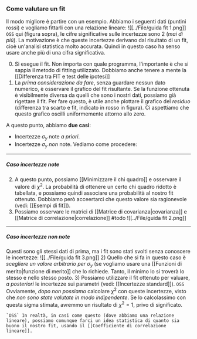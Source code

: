 ### Come valutare un fit
Il modo migliore è partire con un esempio. Abbiamo i seguenti dati (puntini rossi) e vogliamo fittarli con una relazione lineare:
![[../File/guida fit 1.png]]
`OSS` qui (figura sopra), le cifre significative sulle incertezze sono 2 (_mai di più_). La motivazione è che queste incertezze derivano dal risultato di un fit, cioè un'analisi statistica molto accurata. Quindi in questo caso ha senso usare anche più di una cifra significativa.

0) Si esegue il fit. Non importa con quale programma, l'importante è che si sappia il metodo di fitting utilizzato. Dobbiamo anche tenere a mente la [[Differenza tra FIT e test delle ipotesi]]
1) La _prima considerazione da fare_, senza guardare nessun dato numerico, è osservare il grafico del fit risultante. Se la funzione ottenuta è visibilmente diversa da quelli che sono i nostri dati, possiamo già rigettare il fit. Per fare questo, è utile anche plottare il grafico del _residuo_ (differenza tra scarto e fit, indicato in rosso in figura). Ci aspettiamo che questo grafico oscilli uniformemente attorno allo zero.

A questo punto, abbiamo __due casi__:
- Incertezze $\sigma_y$ note _a priori_.
- Incertezze $\sigma_y$ _non_ note.
Vediamo come procedere:

---
##### Caso incertezze note
2) A questo punto, possiamo [[Minimizzare il chi quadro]] e osservare il valore di $\tilde{\chi}^2$. La probabilità di ottenere un certo chi quadro ridotto è tabellata, e possiamo quindi associare una probabilità al nostro fit ottenuto. Dobbiamo però acceertarci che questo valore sia ragionevole (vedi: [[Esempi di fit]]).
3) Possiamo osservare le matrici di [[Matrice di covarianza|covarianza]] e [[Matrice di correlazione|correlazione]] #todo ![[../File/guida fit 2.png]]

---
##### Caso incertezze non note
Questi sono gli stessi dati di prima, ma i fit sono stati svolti senza conoscere le incertezze:
![[../File/guida fit 3.png]]
2) Quello che si fa in questo caso è _scegliere un valore arbitrario per $\sigma_y$_ (se vogliamo usare una [[Funzioni di merito|funzione di merito]] che lo richiede. Tanto, il minimo lo si troverà lo stesso e nello stesso posto.
3) Possiamo utilizzare il fit ottenuto per valuare, _a posteriori_ le incertezze sui parametri (vedi: [[Incertezze standard]]).
    `OSS` Ovviamente, _dopo non possiamo_ calcolare $\chi^2$ con queste incertezze, visto che _non sono state valutate in modo indipendente_. Se lo calcolassimo con questa sigma stimata, avremmo un risultato di $\tilde{\chi}^2 = 1$, privo di significato.

    `OSS` In realtà, in casi come questo (dove abbiamo una relazione lineare), possiamo comunque farci un idea statistica di quanto sia buono il nostro fit, usando il [[Coefficiente di correlazione lineare]].